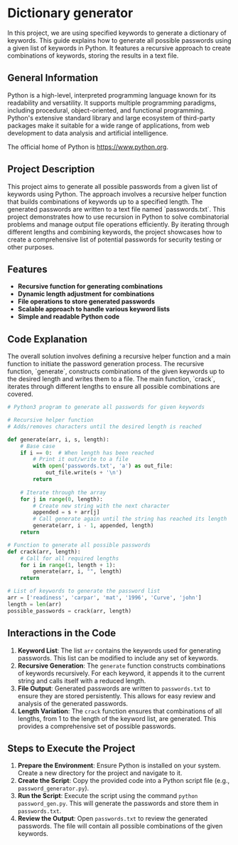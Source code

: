 # Dictionary generator
In this project, we are using specified keywords to generate a dictionary of keywords. This guide explains how to generate all possible passwords using a given list of keywords in Python. It features a recursive approach to create combinations of keywords, storing the results in a text file.

<h2>General Information</h2>
Python is a high-level, interpreted programming language known for its readability and versatility. It supports multiple programming paradigms, including procedural, object-oriented, and functional programming. Python's extensive standard library and large ecosystem of third-party packages make it suitable for a wide range of applications, from web development to data analysis and artificial intelligence.

The official home of Python is https://www.python.org.

<h2>Project Description</h2>
This project aims to generate all possible passwords from a given list of keywords using Python. The approach involves a recursive helper function that builds combinations of keywords up to a specified length. The generated passwords are written to a text file named `passwords.txt`. This project demonstrates how to use recursion in Python to solve combinatorial problems and manage output file operations efficiently. By iterating through different lengths and combining keywords, the project showcases how to create a comprehensive list of potential passwords for security testing or other purposes.

<h2>Features</h2>

- <b>Recursive function for generating combinations</b>
- <b>Dynamic length adjustment for combinations</b>
- <b>File operations to store generated passwords</b>
- <b>Scalable approach to handle various keyword lists</b>
- <b>Simple and readable Python code</b>

<h2>Code Explanation</h2>
The overall solution involves defining a recursive helper function and a main function to initiate the password generation process. The recursive function, `generate`, constructs combinations of the given keywords up to the desired length and writes them to a file. The main function, `crack`, iterates through different lengths to ensure all possible combinations are covered.

```python
# Python3 program to generate all passwords for given keywords

# Recursive helper function
# Adds/removes characters until the desired length is reached

def generate(arr, i, s, length):
    # Base case
    if i == 0:  # When length has been reached
        # Print it out/write to a file
        with open('passwords.txt', 'a') as out_file:
            out_file.write(s + '\n')
        return
    
    # Iterate through the array
    for j in range(0, length):
        # Create new string with the next character
        appended = s + arr[j]
        # Call generate again until the string has reached its length
        generate(arr, i - 1, appended, length)
    return

# Function to generate all possible passwords
def crack(arr, length):
    # Call for all required lengths
    for i in range(1, length + 1):
        generate(arr, i, "", length)
    return

# List of keywords to generate the password list
arr = ['readiness', 'carpar', 'mat', '1996', 'Curve', 'john']
length = len(arr)
possible_passwords = crack(arr, length)
```

<h2>Interactions in the Code</h2>

1. **Keyword List**: The list `arr` contains the keywords used for generating passwords. This list can be modified to include any set of keywords.
2. **Recursive Generation**: The `generate` function constructs combinations of keywords recursively. For each keyword, it appends it to the current string and calls itself with a reduced length.
3. **File Output**: Generated passwords are written to `passwords.txt` to ensure they are stored persistently. This allows for easy review and analysis of the generated passwords.
4. **Length Variation**: The `crack` function ensures that combinations of all lengths, from 1 to the length of the keyword list, are generated. This provides a comprehensive set of possible passwords.

<h2>Steps to Execute the Project</h2>

1. **Prepare the Environment**: Ensure Python is installed on your system. Create a new directory for the project and navigate to it.
2. **Create the Script**: Copy the provided code into a Python script file (e.g., `password_generator.py`).
3. **Run the Script**: Execute the script using the command `python password_gen.py`. This will generate the passwords and store them in `passwords.txt`.
4. **Review the Output**: Open `passwords.txt` to review the generated passwords. The file will contain all possible combinations of the given keywords.

